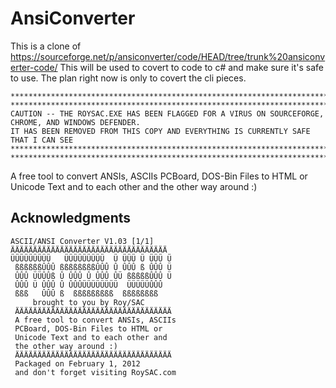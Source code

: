 # AnsiConverter
This is a clone of https://sourceforge.net/p/ansiconverter/code/HEAD/tree/trunk%20ansiconverter-code/
This will be used to covert to code to c# and make sure it's safe to use. The plan right now is only to covert the cli pieces. 
```
************************************************************************************************
************************************************************************************************
CAUTION -- THE ROYSAC.EXE HAS BEEN FLAGGED FOR A VIRUS ON SOURCEFORGE, CHROME, AND WINDOWS DEFENDER. 
IT HAS BEEN REMOVED FROM THIS COPY AND EVERYTHING IS CURRENTLY SAFE THAT I CAN SEE
************************************************************************************************
************************************************************************************************
```
A free tool to convert ANSIs, ASCIIs
 PCBoard, DOS-Bin Files to HTML or
 Unicode Text and to each other and
 the other way around :)


## Acknowledgments

```
ASCII/ANSI Converter V1.03 [1/1]
ÄÄÄÄÄÄÄÄÄÄÄÄÄÄÄÄÄÄÄÄÄÄÄÄÄÄÄÄÄÄÄÄÄÄÄ
ÜÜÜÜÜÜÜÜÜ   ÜÜÜÜÜÜÜÜÜ  Ü ÜÜÜ Ü ÜÜÜ Ü
 ßßßßßßÛÛÛ ßßßßßßßßÛÛÛ Û ÛÛÛ ß ÛÛÛ Ü
 ÛÛÛ ÜÜÛÛß Û ÛÛÛ Û ÛÛÛ ÛÜ ßßßßßÛÛÛ Ü
 ÛÛÛ Ü ÛÛÛ Û ÛÛÛÜÜÜÜÜÜÜÜ  ÜÜÜÜÜÛÛÛ
 ßßß   ÛÛÛ ß  ßßßßßßßßß  ßßßßßßßß
     brought to you by Roy/SAC
 ÄÄÄÄÄÄÄÄÄÄÄÄÄÄÄÄÄÄÄÄÄÄÄÄÄÄÄÄÄÄÄÄÄÄÄ
 A free tool to convert ANSIs, ASCIIs
 PCBoard, DOS-Bin Files to HTML or
 Unicode Text and to each other and
 the other way around :)
 ÄÄÄÄÄÄÄÄÄÄÄÄÄÄÄÄÄÄÄÄÄÄÄÄÄÄÄÄÄÄÄÄÄÄÄ
 Packaged on February 1, 2012
 and don't forget visiting RoySAC.com
```
